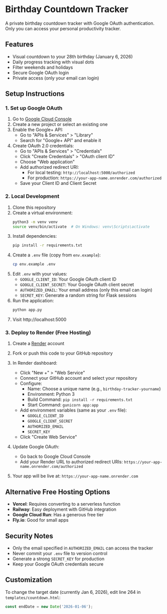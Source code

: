 # Birthday Countdown Tracker

A private birthday countdown tracker with Google OAuth authentication. Only you can access your personal productivity tracker.

## Features

- Visual countdown to your 28th birthday (January 6, 2026)
- Daily progress tracking with visual dots
- Filter weekends and holidays
- Secure Google OAuth login
- Private access (only your email can login)

## Setup Instructions

### 1. Set up Google OAuth

1. Go to [Google Cloud Console](https://console.cloud.google.com/)
2. Create a new project or select an existing one
3. Enable the Google+ API:
   - Go to "APIs & Services" > "Library"
   - Search for "Google+ API" and enable it
4. Create OAuth 2.0 credentials:
   - Go to "APIs & Services" > "Credentials"
   - Click "Create Credentials" > "OAuth client ID"
   - Choose "Web application"
   - Add authorized redirect URI: 
     - For local testing: `http://localhost:5000/authorized`
     - For production: `https://your-app-name.onrender.com/authorized`
   - Save your Client ID and Client Secret

### 2. Local Development

1. Clone this repository
2. Create a virtual environment:
   ```bash
   python3 -m venv venv
   source venv/bin/activate  # On Windows: venv\Scripts\activate
   ```
3. Install dependencies:
   ```bash
   pip install -r requirements.txt
   ```
4. Create a `.env` file (copy from `env.example`):
   ```bash
   cp env.example .env
   ```
5. Edit `.env` with your values:
   - `GOOGLE_CLIENT_ID`: Your Google OAuth client ID
   - `GOOGLE_CLIENT_SECRET`: Your Google OAuth client secret
   - `AUTHORIZED_EMAIL`: Your email address (only this email can login)
   - `SECRET_KEY`: Generate a random string for Flask sessions
6. Run the application:
   ```bash
   python app.py
   ```
7. Visit http://localhost:5000

### 3. Deploy to Render (Free Hosting)

1. Create a [Render](https://render.com) account
2. Fork or push this code to your GitHub repository
3. In Render dashboard:
   - Click "New +" > "Web Service"
   - Connect your GitHub account and select your repository
   - Configure:
     - Name: Choose a unique name (e.g., `birthday-tracker-yourname`)
     - Environment: Python 3
     - Build Command: `pip install -r requirements.txt`
     - Start Command: `gunicorn app:app`
   - Add environment variables (same as your `.env` file):
     - `GOOGLE_CLIENT_ID`
     - `GOOGLE_CLIENT_SECRET`
     - `AUTHORIZED_EMAIL`
     - `SECRET_KEY`
   - Click "Create Web Service"

4. Update Google OAuth:
   - Go back to Google Cloud Console
   - Add your Render URL to authorized redirect URIs:
     `https://your-app-name.onrender.com/authorized`

5. Your app will be live at: `https://your-app-name.onrender.com`

## Alternative Free Hosting Options

- **Vercel**: Requires converting to a serverless function
- **Railway**: Easy deployment with GitHub integration
- **Google Cloud Run**: Has a generous free tier
- **Fly.io**: Good for small apps

## Security Notes

- Only the email specified in `AUTHORIZED_EMAIL` can access the tracker
- Never commit your `.env` file to version control
- Generate a strong `SECRET_KEY` for production
- Keep your Google OAuth credentials secure

## Customization

To change the target date (currently Jan 6, 2026), edit line 264 in `templates/countdown.html`:
```javascript
const endDate = new Date('2026-01-06');
``` 